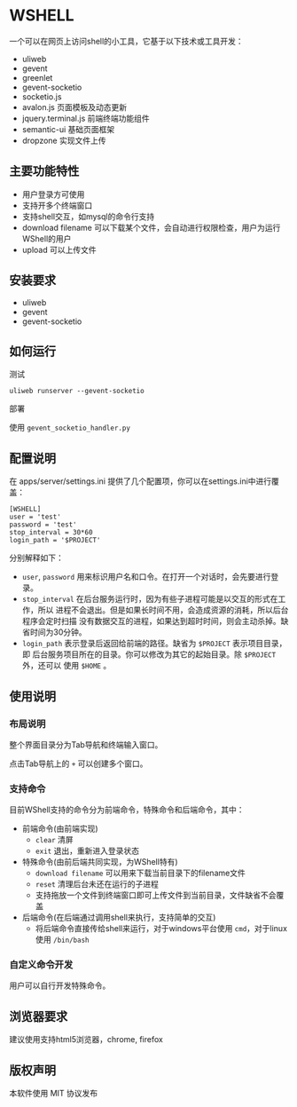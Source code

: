 WSHELL
=========

一个可以在网页上访问shell的小工具，它基于以下技术或工具开发：

* uliweb
* gevent
* greenlet
* gevent-socketio
* socketio.js
* avalon.js 页面模板及动态更新
* jquery.terminal.js 前端终端功能组件
* semantic-ui 基础页面框架
* dropzone 实现文件上传

## 主要功能特性

* 用户登录方可使用
* 支持开多个终端窗口
* 支持shell交互，如mysql的命令行支持
* download filename 可以下载某个文件，会自动进行权限检查，用户为运行WShell的用户
* upload 可以上传文件

## 安装要求

* uliweb
* gevent
* gevent-socketio

## 如何运行

测试

```
uliweb runserver --gevent-socketio
```

部署

使用 `gevent_socketio_handler.py`

## 配置说明

在 apps/server/settings.ini 提供了几个配置项，你可以在settings.ini中进行覆盖：

```
[WSHELL]
user = 'test'
password = 'test'
stop_interval = 30*60
login_path = '$PROJECT'
```

分别解释如下：

* `user`, `password` 用来标识用户名和口令。在打开一个对话时，会先要进行登录。
* `stop_interval` 在后台服务运行时，因为有些子进程可能是以交互的形式在工作，所以
  进程不会退出。但是如果长时间不用，会造成资源的消耗，所以后台程序会定时扫描
  没有数据交互的进程，如果达到超时时间，则会主动杀掉。缺省时间为30分钟。
* `login_path` 表示登录后返回给前端的路径。缺省为 `$PROJECT` 表示项目目录，即
  后台服务项目所在的目录。你可以修改为其它的起始目录。除 `$PROJECT` 外，还可以
  使用 `$HOME` 。

## 使用说明

### 布局说明

整个界面目录分为Tab导航和终端输入窗口。

点击Tab导航上的 `+` 可以创建多个窗口。

### 支持命令

目前WShell支持的命令分为前端命令，特殊命令和后端命令，其中：

* 前端命令(由前端实现)
    * `clear` 清屏
    * `exit` 退出，重新进入登录状态
* 特殊命令(由前后端共同实现，为WShell特有)
    * `download filename` 可以用来下载当前目录下的filename文件
    * `reset` 清理后台未还在运行的子进程
    * 支持拖放一个文件到终端窗口即可上传文件到当前目录，文件缺省不会覆盖
* 后端命令(在后端通过调用shell来执行，支持简单的交互)
    * 将后端命令直接传给shell来运行，对于windows平台使用 `cmd`，对于linux使用 `/bin/bash`

### 自定义命令开发

用户可以自行开发特殊命令。

## 浏览器要求

建议使用支持html5浏览器，chrome, firefox

## 版权声明

本软件使用 MIT 协议发布